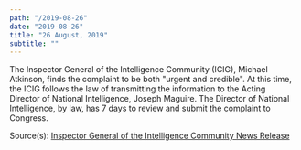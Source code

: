 ```yaml
---
path: "/2019-08-26"
date: "2019-08-26"
title: "26 August, 2019"
subtitle: ""
---
```


The Inspector General of the Intelligence Community (ICIG), Michael Atkinson, finds the complaint to be both "urgent and credible". At this time, the ICIG follows the law of transmitting the information to the Acting Director of National Intelligence, Joseph Maguire. The Director of National Intelligence, by law, has 7 days to review and submit the complaint to Congress.

<span class="sources">

Source(s): [Inspector General of the Intelligence Community News Release](https://www.dni.gov/files/ICIG/Documents/News/ICIG%20News/2019/September%2030%20-%20Statement%20on%20Processing%20of%20Whistleblower%20Complaints/ICIG%20Statement%20on%20Processing%20of%20Whistleblower%20Complaints.pdf)

</span>
